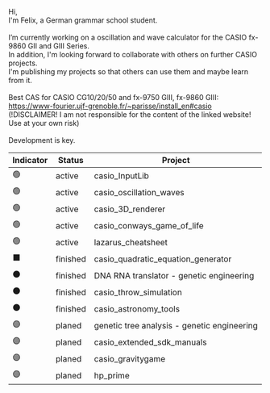 Hi,<br>
I'm Felix, a German grammar school student.<br>
<br>
I’m currently working on a oscillation and wave calculator for the CASIO fx-9860 GII and GIII Series.<br>
In addition, I'm looking forward to collaborate with others on further CASIO projects.<br>
I'm publishing my projects so that others can use them and maybe learn from it.<br>
<br>
Best CAS for CASIO CG10/20/50 and fx-9750 GIII, fx-9860 GIII:<br>
https://www-fourier.ujf-grenoble.fr/~parisse/install_en#casio <br>
(!DISCLAIMER! I am not responsible for the content of the linked website! Use at your own risk)<br>
<br>
Development is key.

| Indicator | Status | Project                            |
|-----------|--------|------------------------------------|
| 🟢         | active | casio_InputLib                     |
| 🟢         | active | casio_oscillation_waves          |
| 🟢         | active | casio_3D_renderer                   |
| 🟢         | active | casio_conways_game_of_life                   |
| 🟢         | active | lazarus_cheatsheet                         |
| ⬛         | finished | casio_quadratic_equation_generator|
| ⚫         | finished | DNA RNA translator - genetic engineering          |
| ⚫         | finished | casio_throw_simulation            |
| ⚫         | finished | casio_astronomy_tools            |
| 🟣         | planed | genetic tree analysis - genetic engineering          |
| 🟣         | planed | casio_extended_sdk_manuals        |
| 🟣         | planed | casio_gravitygame                 |
| 🟣         | planed | hp_prime                         |
